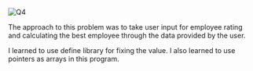 ![Q4](https://github.com/user-attachments/assets/c8dbf5c8-e3fd-4984-936d-fe0fa8226fc0)

The approach to this problem was to take user input for employee rating and calculating the best employee through the data provided by the user.

I learned to use define library for fixing the value. I also learned to use pointers as arrays in this program.
